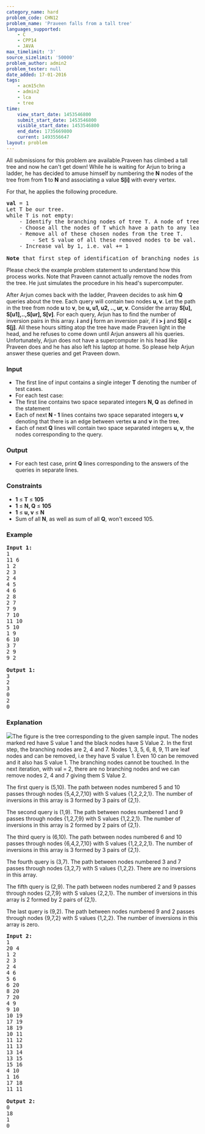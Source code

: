 ```yaml
---
category_name: hard
problem_code: CHN12
problem_name: 'Praveen falls from a tall tree'
languages_supported:
    - C
    - CPP14
    - JAVA
max_timelimit: '3'
source_sizelimit: '50000'
problem_author: admin2
problem_tester: null
date_added: 17-01-2016
tags:
    - acm15chn
    - admin2
    - lca
    - tree
time:
    view_start_date: 1453546800
    submit_start_date: 1453546800
    visible_start_date: 1453546800
    end_date: 1735669800
    current: 1493556647
layout: problem
---
```

All submissions for this problem are available.Praveen has climbed a tall tree and now he can't get down! While he is waiting for Arjun to bring a ladder, he has decided to amuse himself by numbering the **N** nodes of the tree from from **1** to **N** and associating a value **S\[i\]** with every vertex.

For that, he applies the following procedure.

<pre>
<b>val</b> = 1
Let T be our tree.
while T is not empty:
	- Identify the branching nodes of tree T. A node of tree T is said to be a branching node if its degree > 2. 
	- Choose all the nodes of T which have a path to any leaf node not passing through any of the branching nodes. 
	- Remove all of these chosen nodes from the tree T.
        - Set S value of all these removed nodes to be val.
	- Increase val by 1, i.e. val += 1

<b>Note</b> that first step of identification of branching nodes is re-done in each execution of the while loop.
</pre>
Please check the example problem statement to understand how this process works. Note that Praveen cannot actually remove the nodes from the tree. He just simulates the procedure in his head's supercomputer.

After Arjun comes back with the ladder, Praveen decides to ask him **Q** queries about the tree. Each query will contain two nodes **u, v**. Let the path in the tree from node **u** to **v**, be **u, u1, u2, .., ur, v**. Consider the array **S\[u\], S\[u1\],..,S\[ur\], S\[v\]**. For each query, Arjun has to find the number of inversion pairs in this array. **i** and **j** form an inversion pair, if **i &gt; j** and **S\[i\] &lt; S\[j\]**. All these hours sitting atop the tree have made Praveen light in the head, and he refuses to come down until Arjun answers all his queries. 
Unfortunately, Arjun does not have a supercomputer in his head like Praveen does and he has also left his laptop at home. So please help Arjun answer these queries and get Praveen down.

### Input

- The first line of input contains a single integer **T** denoting the number of test cases.
- For each test case:
- The first line contains two space separated integers **N, Q** as defined in the statement
- Each of next **N - 1** lines contains two space separated integers **u, v** denoting that there is an edge between vertex **u** and **v** in the tree.
- Each of next **Q** lines will contain two space separated integers **u, v**, the nodes corresponding to the query.


### Output

- For each test case, print **Q** lines corresponding to the answers of the queries in separate lines.

### Constraints

- **1** ≤ **T** ≤ **105**
- **1** ≤ **N, Q** ≤ **105**
- **1** ≤ **u, v** ≤ **N**
- Sum of all **N**, as well as sum of all **Q**, won't exceed 105.

### Example

<pre><b>Input 1:</b>
1
11 6
1 2
2 3
2 4
4 5
4 6
2 8
2 7
7 9
7 10
11 10
5 10
1 9
6 10
3 7
2 9
9 2

<b>Output 1:</b>
3
2
3
0
2
0
</pre>
### Explanation

![](http://www.codechef.com/download/ACM15CHN/tree_s_array.jpg)The figure is the tree corresponding to the given sample input. The nodes marked red have S value 1 and the black nodes have S Value 2. In the first step, the branching nodes are 2, 4 and 7. Nodes 1, 3, 5, 6, 8, 9, 11 are leaf nodes and can be removed, i.e they have S value 1. Even 10 can be removed and it also has S value 1. The branching nodes cannot be touched. In the next iteration, with val = 2, there are no branching nodes and we can remove nodes 2, 4 and 7 giving them S Value 2.

The first query is (5,10). The path between nodes numbered 5 and 10 passes through nodes {5,4,2,7,10} with S values {1,2,2,2,1}. The number of inversions in this array is 3 formed by 3 pairs of {2,1}.

The second query is (1,9). The path between nodes numbered 1 and 9 passes through nodes {1,2,7,9} with S values {1,2,2,1}. The number of inversions in this array is 2 formed by 2 pairs of {2,1}.

The third query is (6,10). The path between nodes numbered 6 and 10 passes through nodes {6,4,2,7,10} with S values {1,2,2,2,1}. The number of inversions in this array is 3 formed by 3 pairs of {2,1}.

The fourth query is (3,7). The path between nodes numbered 3 and 7 passes through nodes {3,2,7} with S values {1,2,2}. There are no inversions in this array.

The fifth query is (2,9). The path between nodes numbered 2 and 9 passes through nodes {2,7,9} with S values {2,2,1}. The number of inversions in this array is 2 formed by 2 pairs of {2,1}.

The last query is (9,2). The path between nodes numbered 9 and 2 passes through nodes {9,7,2} with S values {1,2,2}. The number of inversions in this array is zero.

<pre><b>Input 2:</b>
1
20 4
1 2
2 3
2 4
4 6
5 6
6 20
8 20
7 20
4 9
9 10
10 19
17 19
18 19
10 11
11 12
11 13
13 14
13 15
15 16
4 10
1 16
17 18
11 11

<b>Output 2:</b>
0
18
1
0
</pre>
